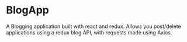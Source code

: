 # BlogApp

A Blogging application built with react and redux. Allows you post/delete applications using a redux blog API, with requests
made using Axios.
